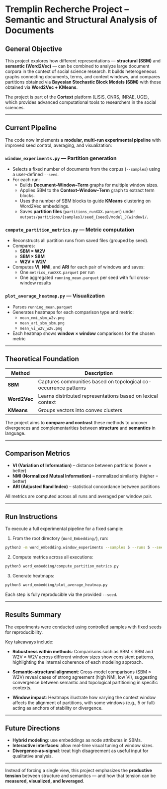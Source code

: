 # Tremplin Recherche Project – Semantic and Structural Analysis of Documents

## General Objective

This project explores how different representations — **structural (SBM)** and **semantic (Word2Vec)** — can be combined to analyze large document corpora in the context of social science research. It builds heterogeneous graphs connecting documents, terms, and context windows, and compares partitions obtained via **Bayesian Stochastic Block Models (SBM)** with those obtained via **Word2Vec + KMeans**.

The project is part of the **Cortext** platform (LISIS, CNRS, INRAE, UGE), which provides advanced computational tools to researchers in the social sciences.

---

## Current Pipeline

The code now implements a **modular, multi-run experimental pipeline** with improved seed control, averaging, and visualization:

### `window_experiments.py` — Partition generation

* Selects a fixed number of documents from the corpus (`--samples`) using a user-defined `--seed`.
* For each run:
  * Builds **Document–Window–Term** graphs for multiple window sizes.
  * Applies SBM to the **Context–Window–Term** graph to extract term blocks.
  * Uses the number of SBM blocks to guide **KMeans** clustering on Word2Vec embeddings.
  * Saves **partition files** (`partitions_runXXX.parquet`) under `outputs/partitions/{samples}/seed_{seed}/model_J{window}/`.

### `compute_partition_metrics.py` — Metric computation

* Reconstructs all partition runs from saved files (grouped by seed).
* Compares:
  * **SBM × W2V**
  * **SBM × SBM**
  * **W2V × W2V**
* Computes **VI**, **NMI**, and **ARI** for each pair of windows and saves:
  * One `metrics_runXXX.parquet` per run
  * One aggregated `running_mean.parquet` per seed with full cross-window results

### `plot_average_heatmap.py` — Visualization

* Parses `running_mean.parquet`
* Generates heatmaps for each comparison type and metric:
  * `mean_nmi_sbm_w2v.png`
  * `mean_ari_sbm_sbm.png`
  * `mean_vi_w2v_w2v.png`
* Each heatmap shows **window × window** comparisons for the chosen metric

---

## Theoretical Foundation

| Method       | Description                                                      |
| ------------ | ---------------------------------------------------------------- |
| **SBM**      | Captures communities based on topological co-occurrence patterns |
| **Word2Vec** | Learns distributed representations based on lexical context      |
| **KMeans**   | Groups vectors into convex clusters                              |

The project aims to **compare and contrast** these methods to uncover divergences and complementarities between **structure** and **semantics** in language.

---

## Comparison Metrics

* **VI (Variation of Information)** – distance between partitions (lower = better)
* **NMI (Normalized Mutual Information)** – normalized similarity (higher = better)
* **ARI (Adjusted Rand Index)** – statistical concordance between partitions

All metrics are computed across all runs and averaged per window pair.

---

## Run Instructions

To execute a full experimental pipeline for a fixed sample:

1. From the root directory (`Word_Embedding/`), run:

```bash
python3 -m word_embedding.window_experiments --samples 5 --runs 5 --seed 12345
```

2. Compute metrics across all executions:

```bash
python3 word_embedding/compute_partition_metrics.py
```

3. Generate heatmaps:

```bash
python3 word_embedding/plot_average_heatmap.py
```

Each step is fully reproducible via the provided `--seed`.

---

## Results Summary

The experiments were conducted using controlled samples with fixed seeds for reproducibility.

Key takeaways include:

* **Robustness within methods**: Comparisons such as SBM × SBM and W2V × W2V across different window sizes show consistent patterns, highlighting the internal coherence of each modeling approach.

* **Semantic–structural alignment**: Cross-model comparisons (SBM × W2V) reveal cases of strong agreement (high NMI, low VI), suggesting convergence between semantic and topological partitioning in specific contexts.

* **Window impact**: Heatmaps illustrate how varying the context window affects the alignment of partitions, with some windows (e.g., 5 or full) acting as anchors of stability or divergence.

---

## Future Directions

* **Hybrid modeling**: use embeddings as node attributes in SBMs.
* **Interactive interfaces**: allow real-time visual tuning of window sizes.
* **Divergence-as-signal**: treat high disagreement as useful input for qualitative analysis.

---

Instead of forcing a single view, this project emphasizes the **productive tension** between structure and semantics — and how that tension can be **measured, visualized, and leveraged**.
